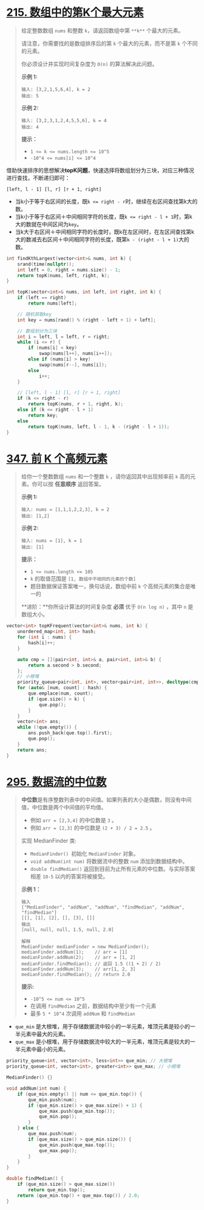 # [215. 数组中的第K个最大元素](https://leetcode.cn/problems/kth-largest-element-in-an-array/)

> 给定整数数组 `nums` 和整数 `k`，请返回数组中第 `**k**` 个最大的元素。
>
> 请注意，你需要找的是数组排序后的第 `k` 个最大的元素，而不是第 `k` 个不同的元素。
>
> 你必须设计并实现时间复杂度为 `O(n)` 的算法解决此问题。
>
> 
>
> **示例 1:**
>
> ```
> 输入: [3,2,1,5,6,4], k = 2
> 输出: 5
> ```
>
> **示例 2:**
>
> ```
> 输入: [3,2,3,1,2,4,5,5,6], k = 4
> 输出: 4
> ```
>
> 
>
> **提示：**
>
> - `1 <= k <= nums.length <= 10^5`
> - `-10^4 <= nums[i] <= 10^4`

借助快速排序的思想解决**topK问题**，快速选择将数组划分为三块，对应三种情况进行查找，不断递归即可：

```
[left, l - 1] [l, r] [r + 1, right]
```

- 当k小于等于右区间的长度，既`k <= right - r`时，继续在右区间查找第k大的数。
- 当k小于等于右区间＋中间相同字符的长度，既`k <= right - l + 1`时，第k大的数就在中间区间为`key`。
- 当k大于右区间＋中间相同字符的长度时，既k在左区间时，在左区间查找第k大的数减去右区间＋中间相同字符的长度，既第`k - (right - l + 1)`大的数。

```C++
int findKthLargest(vector<int>& nums, int k) {
    srand(time(nullptr));
    int left = 0, right = nums.size() - 1;
    return topK(nums, left, right, k);
}

int topK(vector<int>& nums, int left, int right, int k) {
    if (left == right)
        return nums[left];

    // 随机获取key
    int key = nums[rand() % (right - left + 1) + left];

    // 数组划分为三块
    int i = left, l = left, r = right;
    while (i <= r) {
        if (nums[i] < key)
            swap(nums[l++], nums[i++]);
        else if (nums[i] > key)
            swap(nums[r--], nums[i]);
        else
            i++;
    }

    // [left, l - 1] [l, r] [r + 1, right]
    if (k <= right - r)
        return topK(nums, r + 1, right, k);
    else if (k <= right - l + 1)
        return key;
    else
        return topK(nums, left, l - 1, k - (right - l + 1));
}
```

# [347. 前 K 个高频元素](https://leetcode.cn/problems/top-k-frequent-elements/)

> 给你一个整数数组 `nums` 和一个整数 `k` ，请你返回其中出现频率前 `k` 高的元素。你可以按 **任意顺序** 返回答案。
>
>  
>
> **示例 1:**
>
> ```
> 输入: nums = [1,1,1,2,2,3], k = 2
> 输出: [1,2]
> ```
>
> **示例 2:**
>
> ```
> 输入: nums = [1], k = 1
> 输出: [1]
> ```
>
>  
>
> **提示：**
>
> - `1 <= nums.length <= 105`
> - `k` 的取值范围是 `[1, 数组中不相同的元素的个数]`
> - 题目数据保证答案唯一，换句话说，数组中前 `k` 个高频元素的集合是唯一的
>
>  
>
> **进阶：**你所设计算法的时间复杂度 **必须** 优于 `O(n log n)` ，其中 `n` 是数组大小。

```cpp
vector<int> topKFrequent(vector<int>& nums, int k) {
    unordered_map<int, int> hash;
    for (int i : nums) {
        hash[i]++;
    }

    auto cmp = [](pair<int, int>& a, pair<int, int>& b) {
        return a.second > b.second;
    };
    // 小根堆
    priority_queue<pair<int, int>, vector<pair<int, int>>, decltype(cmp)> que;
    for (auto& [num, count] : hash) {
        que.emplace(num, count);
        if (que.size() > k) {
            que.pop();
        }
    }
    vector<int> ans;
    while (!que.empty()) {
        ans.push_back(que.top().first);
        que.pop();
    }
    return ans;
}
```

# [295. 数据流的中位数](https://leetcode.cn/problems/find-median-from-data-stream/)

> **中位数**是有序整数列表中的中间值。如果列表的大小是偶数，则没有中间值，中位数是两个中间值的平均值。
>
> - 例如 `arr = [2,3,4]` 的中位数是 `3` 。
> - 例如 `arr = [2,3]` 的中位数是 `(2 + 3) / 2 = 2.5` 。
>
> 实现 MedianFinder 类:
>
> - `MedianFinder() `初始化 `MedianFinder` 对象。
> - `void addNum(int num)` 将数据流中的整数 `num` 添加到数据结构中。
> - `double findMedian()` 返回到目前为止所有元素的中位数。与实际答案相差 `10-5` 以内的答案将被接受。
>
> **示例 1：**
>
> ```
> 输入
> ["MedianFinder", "addNum", "addNum", "findMedian", "addNum", "findMedian"]
> [[], [1], [2], [], [3], []]
> 输出
> [null, null, null, 1.5, null, 2.0]
> 
> 解释
> MedianFinder medianFinder = new MedianFinder();
> medianFinder.addNum(1);    // arr = [1]
> medianFinder.addNum(2);    // arr = [1, 2]
> medianFinder.findMedian(); // 返回 1.5 ((1 + 2) / 2)
> medianFinder.addNum(3);    // arr[1, 2, 3]
> medianFinder.findMedian(); // return 2.0
> ```
>
> **提示:**
>
> - `-10^5 <= num <= 10^5`
> - 在调用 `findMedian` 之前，数据结构中至少有一个元素
> - 最多 `5 * 10^4` 次调用 `addNum` 和 `findMedian`

- `que_min` 是大根堆，用于存储数据流中较小的一半元素，堆顶元素是较小的一半元素中最大的元素。
- `que_max` 是小根堆，用于存储数据流中较大的一半元素，堆顶元素是较大的一半元素中最小的元素。

```cpp
priority_queue<int, vector<int>, less<int>> que_min; // 大根堆
priority_queue<int, vector<int>, greater<int>> que_max; // 小根堆

MedianFinder() {}

void addNum(int num) {
    if (que_min.empty() || num <= que_min.top()) {
        que_min.push(num);
        if (que_min.size() > que_max.size() + 1) {
            que_max.push(que_min.top());
            que_min.pop();
        }
    } else {
        que_max.push(num);
        if (que_max.size() > que_min.size()) {
            que_min.push(que_max.top());
            que_max.pop();
        }
    }
}

double findMedian() {
    if (que_min.size() > que_max.size())
        return que_min.top();
    return (que_min.top() + que_max.top()) / 2.0;
}
```

